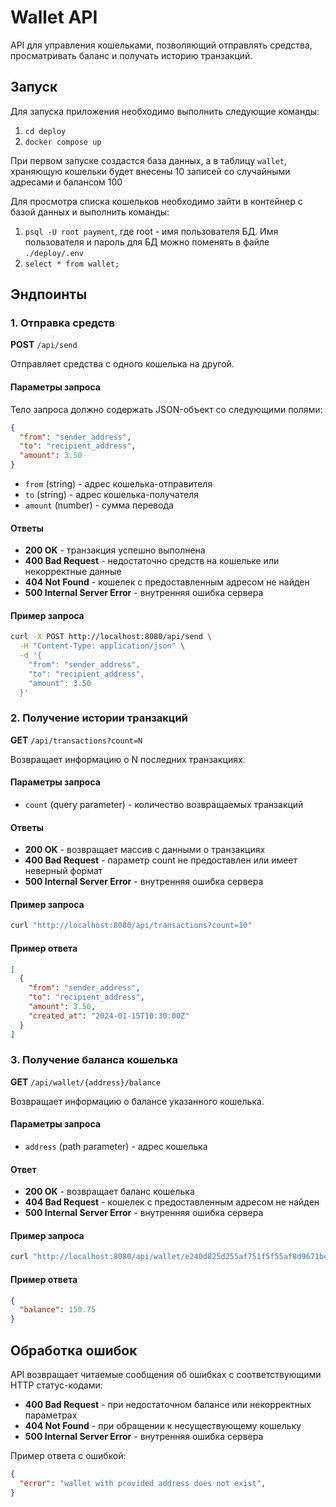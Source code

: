 # Wallet API

API для управления кошельками, позволяющий отправлять средства, просматривать баланс и получать историю транзакций.

## Запуск

Для запуска приложения необходимо выполнить следующие команды:

1. `cd deploy`
2. `docker compose up`

При первом запуске создастся база данных, а в таблицу `wallet`, храняющую кошельки будет внесены 10 записей со случайными адресами и балансом 100

Для просмотра списка кошельков необходимо зайти в контейнер с базой данных и выполнить команды:

1. `psql -U root payment`, где root - имя пользователя БД. Имя пользователя и пароль для БД можно поменять в файле `./deploy/.env`
2. `select * from wallet;`


## Эндпоинты

### 1. Отправка средств

**POST** `/api/send`

Отправляет средства с одного кошелька на другой.

#### Параметры запроса

Тело запроса должно содержать JSON-объект со следующими полями:

```json
{
  "from": "sender_address",
  "to": "recipient_address",
  "amount": 3.50
}
```

- `from` (string) - адрес кошелька-отправителя
- `to` (string) - адрес кошелька-получателя  
- `amount` (number) - сумма перевода

#### Ответы

- **200 OK** - транзакция успешно выполнена
- **400 Bad Request** - недостаточно средств на кошельке или некорректные данные
- **404 Not Found** - кошелек с предоставленным адресом не найден
- **500 Internal Server Error** - внутренняя ошибка сервера

#### Пример запроса

```bash
curl -X POST http://localhost:8080/api/send \
  -H "Content-Type: application/json" \
  -d '{
    "from": "sender_address",
    "to": "recipient_address",
    "amount": 3.50
  }'
```

### 2. Получение истории транзакций

**GET** `/api/transactions?count=N`

Возвращает информацию о N последних транзакциях.

#### Параметры запроса

- `count` (query parameter) - количество возвращаемых транзакций

#### Ответы

- **200 OK** - возвращает массив с данными о транзакциях
- **400 Bad Request** - параметр count не предоставлен или имеет неверный формат
- **500 Internal Server Error** - внутренняя ошибка сервера

#### Пример запроса

```bash
curl "http://localhost:8080/api/transactions?count=10"
```

#### Пример ответа

```json
[
  {
    "from": "sender_address",
    "to": "recipient_address", 
    "amount": 3.50,
    "created_at": "2024-01-15T10:30:00Z"
  }
]
```

### 3. Получение баланса кошелька

**GET** `/api/wallet/{address}/balance`

Возвращает информацию о балансе указанного кошелька.

#### Параметры запроса

- `address` (path parameter) - адрес кошелька

#### Ответ

- **200 OK** - возвращает баланс кошелька
- **404 Bad Request** - кошелек с предоставленным адресом не найден
- **500 Internal Server Error** - внутренняя ошибка сервера

#### Пример запроса

```bash
curl "http://localhost:8080/api/wallet/e240d825d255af751f5f55af8d9671beabdf2236c0a3b4e2639b3e182d994c88e/balance"
```

#### Пример ответа

```json
{
  "balance": 150.75
}
```

## Обработка ошибок

API возвращает читаемые сообщения об ошибках с соответствующими HTTP статус-кодами:

- **400 Bad Request** - при недостаточном балансе или некорректных параметрах
- **404 Not Found** - при обращении к несуществующему кошельку
- **500 Internal Server Error** - внутренняя ошибка сервера

Пример ответа с ошибкой:

```json
{
  "error": "wallet with provided address does not exist",
}
```